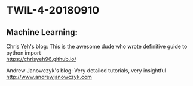 # TWIL-4-20180910

## Machine Learning:

Chris Yeh's blog:  This is the awesome dude who wrote definitive guide to python import  
https://chrisyeh96.github.io/

Andrew Janowczyk's blog:  Very detailed tutorials, very insightful  
http://www.andrewjanowczyk.com

